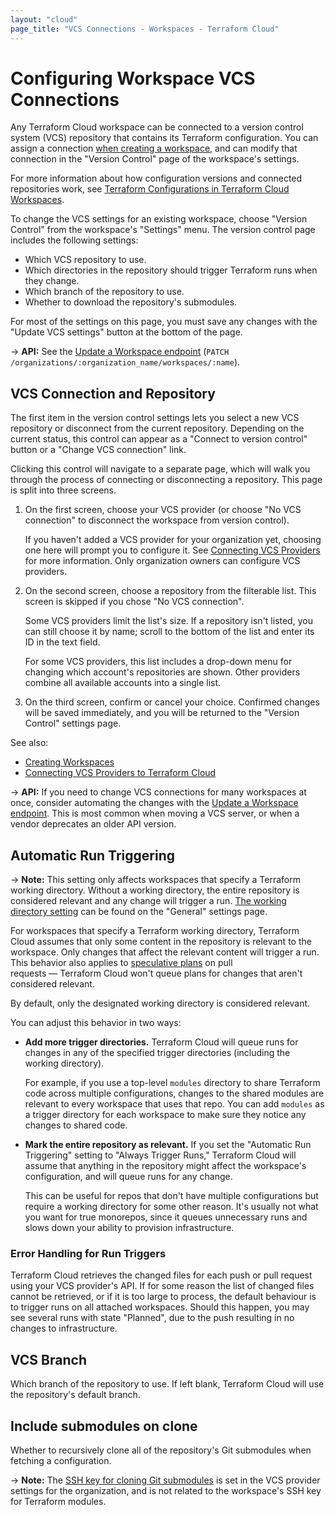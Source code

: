 ```yaml
---
layout: "cloud"
page_title: "VCS Connections - Workspaces - Terraform Cloud"
---
```


# Configuring Workspace VCS Connections

Any Terraform Cloud workspace can be connected to a version control system (VCS) repository that contains its Terraform configuration. You can assign a connection [when creating a workspace](./creating.html), and can modify that connection in the "Version Control" page of the workspace's settings.

For more information about how configuration versions and connected repositories work, see [Terraform Configurations in Terraform Cloud Workspaces](./configurations.html).

To change the VCS settings for an existing workspace, choose "Version Control" from the workspace's "Settings" menu. The version control page includes the following settings:

- Which VCS repository to use.
- Which directories in the repository should trigger Terraform runs when they change.
- Which branch of the repository to use.
- Whether to download the repository's submodules.

For most of the settings on this page, you must save any changes with the "Update VCS settings" button at the bottom of the page.

-> **API:** See the [Update a Workspace endpoint](../api/workspaces.html#update-a-workspace) (`PATCH /organizations/:organization_name/workspaces/:name`).

## VCS Connection and Repository

The first item in the version control settings lets you select a new VCS repository or disconnect from the current repository. Depending on the current status, this control can appear as a "Connect to version control" button or a "Change VCS connection" link.

Clicking this control will navigate to a separate page, which will walk you through the process of connecting or disconnecting a repository. This page is split into three screens.

1. On the first screen, choose your VCS provider (or choose "No VCS connection" to disconnect the workspace from version control).

    If you haven't added a VCS provider for your organization yet, choosing one here will prompt you to configure it. See [Connecting VCS Providers](../vcs/index.html) for more information. Only organization owners can configure VCS providers.

1. On the second screen, choose a repository from the filterable list. This screen is skipped if you chose "No VCS connection".

    Some VCS providers limit the list's size. If a repository isn't listed, you can still choose it by name; scroll to the bottom of the list and enter its ID in the text field.

    For some VCS providers, this list includes a drop-down menu for changing which account's repositories are shown. Other providers combine all available accounts into a single list.

1. On the third screen, confirm or cancel your choice. Confirmed changes will be saved immediately, and you will be returned to the "Version Control" settings page.

See also:

- [Creating Workspaces](./creating.html)
- [Connecting VCS Providers to Terraform Cloud](../vcs/index.html)

-> **API:** If you need to change VCS connections for many workspaces at once, consider automating the changes with the [Update a Workspace endpoint](../api/workspaces.html#update-a-workspace). This is most common when moving a VCS server, or when a vendor deprecates an older API version.

## Automatic Run Triggering

-> **Note:** This setting only affects workspaces that specify a Terraform working directory. Without a working directory, the entire repository is considered relevant and any change will trigger a run. [The working directory setting](./settings.html#terraform-working-directory) can be found on the "General" settings page.

For workspaces that specify a Terraform working directory, Terraform Cloud assumes that only some content in the repository is relevant to the workspace. Only changes that affect the relevant content will trigger a run. This behavior also applies to [speculative plans](./index.html#speculative-plans) on pull requests — Terraform Cloud won't queue plans for changes that aren't considered relevant.

By default, only the designated working directory is considered relevant.

You can adjust this behavior in two ways:

- **Add more trigger directories.** Terraform Cloud will queue runs for changes in any of the specified trigger directories (including the working directory).

    For example, if you use a top-level `modules` directory to share Terraform code across multiple configurations, changes to the shared modules are relevant to every workspace that uses that repo. You can add `modules` as a trigger directory for each workspace to make sure they notice any changes to shared code.
- **Mark the entire repository as relevant.** If you set the "Automatic Run Triggering" setting to "Always Trigger Runs," Terraform Cloud will assume that anything in the repository might affect the workspace's configuration, and will queue runs for any change.

    This can be useful for repos that don't have multiple configurations but require a working directory for some other reason. It's usually not what you want for true monorepos, since it queues unnecessary runs and slows down your ability to provision infrastructure.

### Error Handling for Run Triggers

Terraform Cloud retrieves the changed files for each push or pull request using your VCS provider's API. If for some reason the list of changed files cannot be retrieved, or if it is too large to process, the default behaviour is to trigger runs on all attached workspaces. Should this happen, you may see several runs with state "Planned", due to the push resulting in no changes to infrastructure.

## VCS Branch

Which branch of the repository to use. If left blank, Terraform Cloud will use the repository's default branch.

## Include submodules on clone

Whether to recursively clone all of the repository's Git submodules when fetching a configuration.

-> **Note:** The [SSH key for cloning Git submodules](../vcs/index.html#ssh-keys) is set in the VCS provider settings for the organization, and is not related to the workspace's SSH key for Terraform modules.

